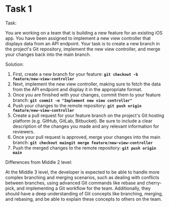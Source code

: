 # Task 1

Task:

You are working on a team that is building a new feature for an existing iOS
app. You have been assigned to implement a new view controller that displays
data from an API endpoint. Your task is to create a new branch in the project's
Git repository, implement the new view controller, and merge your changes back
into the main branch.

Solution:

1. First, create a new branch for your feature:
   **`git checkout -b feature/new-view-controller`**
2. Next, implement the new view controller, making sure to fetch the data from
   the API endpoint and display it in the appropriate format.
3. Once you are finished with your changes, commit them to your feature branch:
   **`git commit -m "Implement new view controller"`**
4. Push your changes to the remote repository:
   **`git push origin feature/new-view-controller`**
5. Create a pull request for your feature branch on the project's Git hosting
   platform (e.g. GitHub, GitLab, Bitbucket). Be sure to include a clear
   description of the changes you made and any relevant information for
   reviewers.
6. Once your pull request is approved, merge your changes into the main branch:
   **`git checkout maingit merge feature/new-view-controller`**
7. Push the merged changes to the remote repository: **`git push origin main`**

Differences from Middle 2 level:

At the Middle 3 level, the developer is expected to be able to handle more
complex branching and merging scenarios, such as dealing with conflicts between
branches, using advanced Git commands like rebase and cherry-pick, and
implementing a Git workflow for the team. Additionally, they should have a deep
understanding of Git concepts like branching, merging, and rebasing, and be able
to explain these concepts to others on the team.
